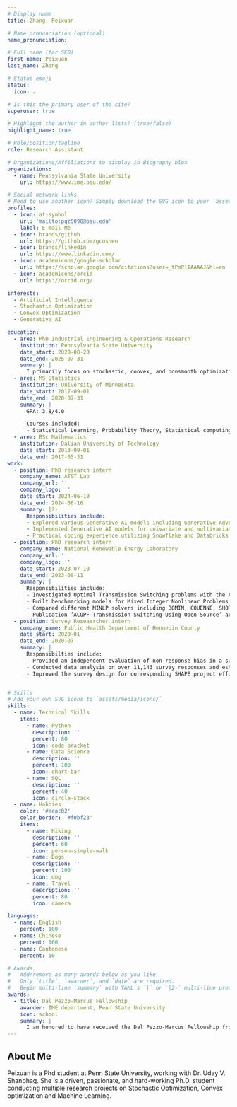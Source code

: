 ```yaml
---
# Display name
title: Zhang, Peixuan

# Name pronunciation (optional)
name_pronunciation: 

# Full name (for SEO)
first_name: Peixuan
last_name: Zhang

# Status emoji
status:
  icon: ☕️

# Is this the primary user of the site?
superuser: true

# Highlight the author in author lists? (true/false)
highlight_name: true

# Role/position/tagline
role: Research Assistant

# Organizations/Affiliations to display in Biography blox
organizations:
  - name: Pennsylvania State University
    url: https://www.ime.psu.edu/

# Social network links
# Need to use another icon? Simply download the SVG icon to your `assets/media/icons/` folder.
profiles:
  - icon: at-symbol
    url: 'mailto:pqz5090@psu.edu'
    label: E-mail Me
  - icon: brands/github
    url: https://github.com/gcushen
  - icon: brands/linkedin
    url: https://www.linkedin.com/
  - icon: academicons/google-scholar
    url: https://scholar.google.com/citations?user=_tPmPlIAAAAJ&hl=en
  - icon: academicons/orcid
    url: https://orcid.org/

interests:
  - Artificial Intelligence
  - Stochastic Optimization
  - Convex Optimization
  - Generative AI

education:
  - area: PhD Industrial Engineering & Operations Research
    institution: Pennsylvania State University
    date_start: 2020-08-20
    date_end: 2025-07-31
    summary: |
      I primarily focus on stochastic, convex, and nonsmooth optimization, aiming to develop more efficient algorithms.
  - area: MS Statistics
    institution: University of Minnesota
    date_start: 2017-09-01
    date_end: 2020-07-31
    summary: |
      GPA: 3.8/4.0

      Courses included:
      - Statistical Learning, Probability Theory, Statistical computing
  - area: BSc Mathematics
    institution: Dalian University of Technology
    date_start: 2013-09-01
    date_end: 2017-05-31
work:
  - position: PhD research intern
    company_name: AT&T Lab
    company_url: ''
    company_logo: ''
    date_start: 2024-06-10
    date_end: 2024-08-16
    summary: |2-
      Responsibilities include:
      - Explored various Generative AI models including Generative Adversarial Network (GAN), Diffusion Models, Transformer-based Models, Large Language Models (LLM) for Time Series forecasting problems.
      - Implemented Generative AI models for univariate and multivariate time series forecasting using large datasets.
      - Practical coding experience utilizing Snowflake and Databricks for data management and analytics.
  - position: PhD research intern
    company_name: National Renewable Energy Laboratory
    company_url: ''
    company_logo: ''
    date_start: 2023-07-10
    date_end: 2023-08-11
    summary: |
      Responsibilities include:
      - Investigated Optimal Transmission Switching problems with the AI, Learning & Intelligent Systems Group at NREL.
      - Built benchmarking models for Mixed Integer Nonlinear Problems in Julia with HPC system.
      - Compared different MINLP solvers including BOMIN, COUENNE, SHOT, Juniper on instances from PGlib.
      - Publication ’ACOPF Transmission Switching Using Open-Source’ accepted by 2024 IEEE PES General Meeting.
  - position: Survey Reseaercher intern
    company_name: Public Health Department of Hennepin County
    date_start: 2020-01
    date_end: 2020-07
    summary: |
      Responsibilties include:
      - Provided an independent evaluation of non-response bias in a survey analysis of the SHAPE project, a population health data survey program to improve community health and achieve health equity for the community.
      - Conducted data analysis on over 11,143 survey responses and estimated the non-response bias by using R and SPSS.
      - Improved the survey design for corresponding SHAPE project efforts by supplementing questionnaire enhancements for production of higher quality quantitative data.


# Skills
# Add your own SVG icons to `assets/media/icons/`
skills:
  - name: Technical Skills
    items:
      - name: Python
        description: ''
        percent: 80
        icon: code-bracket
      - name: Data Science
        description: ''
        percent: 100
        icon: chart-bar
      - name: SQL
        description: ''
        percent: 40
        icon: circle-stack
  - name: Hobbies
    color: '#eeac02'
    color_border: '#f0bf23'
    items:
      - name: Hiking
        description: ''
        percent: 60
        icon: person-simple-walk
      - name: Dogs
        description: ''
        percent: 100
        icon: dog
      - name: Travel
        description: ''
        percent: 80
        icon: camera

languages:
  - name: English
    percent: 100
  - name: Chinese
    percent: 100
  - name: Cantonese
    percent: 10

# Awards.
#   Add/remove as many awards below as you like.
#   Only `title`, `awarder`, and `date` are required.
#   Begin multi-line `summary` with YAML's `|` or `|2-` multi-line prefix and indent 2 spaces below.
awards:
  - title: Dal Pezzo-Marcus Fellowship
    awarder: IME department, Penn State University
    icon: school
    summary: |
      I am honored to have received the Dal Pezzo-Marcus Fellowship from the Industrial and Manufacturing Department at Penn State, which supports my PhD research in stochastic optimization. I would like to extend my sincere thanks to my advisor, Dr. Uday Shanbhag, and our department dean, Dr. Steven Landry, for their guidance and support
---
```


## About Me

Peixuan is a Phd student at Penn State University, working with Dr. Uday V. Shanbhag. She is a driven, passionate, and hard-working Ph.D. student conducting multiple research projects on Stochastic Optimization, Convex optimization and Machine Learning.

